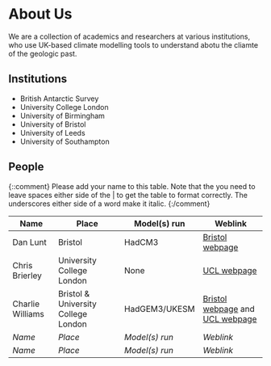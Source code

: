 # About Us
We are a collection of academics and researchers at various institutions, who use UK-based climate modelling tools to understand abotu the cliamte of the geologic past. 

## Institutions

* British Antarctic Survey 
* University College London
* University of Birmingham
* University of Bristol
* University of Leeds
* University of Southampton

## People

{::comment}
Please add your name to this table. Note that the you need to leave spaces either side of the | to get the table to format correctly. The underscores either side of a word make it italic. 
{:/comment}

| Name  | Place  | Model(s) run | Weblink |
|-------|--------|--------------|---------|
| Dan Lunt  | Bristol | HadCM3 | [Bristol webpage](https://www.bristol.ac.uk/people/person/Dan-Lunt-f54ac388-22de-4fbd-9f8d-0b3b66293a83/) |
| Chris Brierley  | University College London  | None | [UCL webpage](https://profiles.ucl.ac.uk/31914-chris-brierley) |
| Charlie Williams | Bristol & University College London | HadGEM3/UKESM | [Bristol webpage](https://www.bristol.ac.uk/people/person/Charles-Williams-5a135251-2da3-4a02-9057-d2cea35604c5/) and [UCL webpage](https://profiles.ucl.ac.uk/98620-charles-williams) |
| _Name_  | _Place_  | _Model(s) run_ | _Weblink_ |
| _Name_  | _Place_  | _Model(s) run_ | _Weblink_ |
